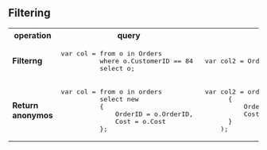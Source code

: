 ## Filtering

<table>
<tr>
    <th>operation</th>
    <th>query</th>
    <th>lambda</th>
</tr>
<tr>
    <td>
<strong>Filterng</strong>
    </td>
    <td>
<div  class="highlight highlight-source-cs">
<pre>
var col = from o in Orders
          where o.CustomerID == 84
          select o;
</pre>
</div>
    </td>
    <td>
<div  class="highlight highlight-source-cs">  
<pre>
var col2 = Orders.Where(o => o.CustomerID == 84);
</pre>
</div>
    </td>
</tr>
<tr>
    <td>
<strong>Return anonymos</strong>
    </td>
    <td>
<div  class="highlight highlight-source-cs">
<pre>
var col = from o in orders
          select new 
          { 
              OrderID = o.OrderID, 
              Cost = o.Cost 
          };
</pre>
</div>
    </td>
    <td>  
<div  class="highlight highlight-source-cs">
<pre>
var col2 = orders.Select(o => new 
      {
          OrderID = o.OrderID, 
          Cost = o.Cost
      }
    );
</pre>
</div>
    </td>
</tr>

